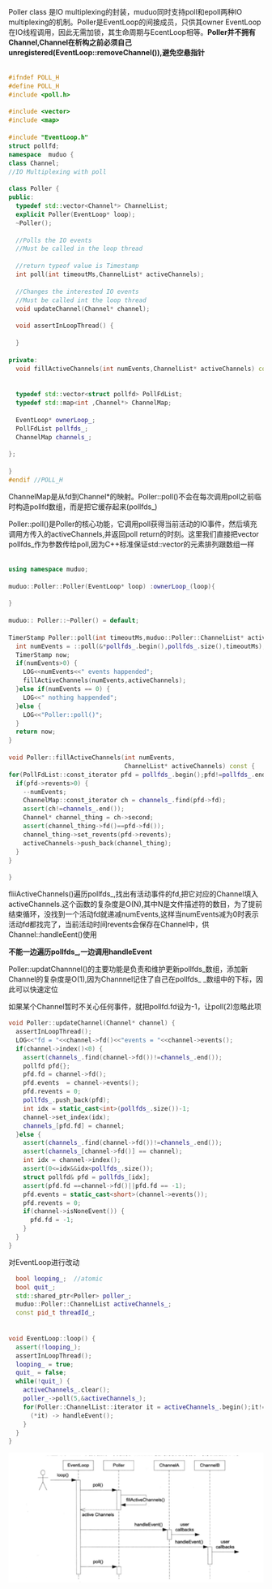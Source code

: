Poller class 是IO multiplexing的封装，muduo同时支持poll和epoll两种IO multiplexing的机制。Poller是EventLoop的间接成员，只供其owner EventLoop在IO线程调用，因此无需加锁，其生命周期与EcentLoop相等。**Poller并不拥有Channel,Channel在析构之前必须自己unregistered(EventLoop::removeChannel()),避免空悬指针**



~~~C++

#ifndef POLL_H
#define POLL_H
#include <poll.h>

#include <vector>
#include <map>

#include "EventLoop.h"
struct pollfd;
namespace  muduo {
class Channel;
//IO Multiplexing with poll

class Poller {
public:
  typedef std::vector<Channel*> ChannelList;
  explicit Poller(EventLoop* loop);
  ~Poller();

  //Polls the IO events
  //Must be called in the loop thread
  
  //return typeof value is Timestamp
  int poll(int timeoutMs,ChannelList* activeChannels);

  //Changes the interested IO events
  //Must be called int the loop thread
  void updateChannel(Channel* channel);

  void assertInLoopThread() {

  }

private:
  void fillActiveChannels(int numEvents,ChannelList* activeChannels) const;


  typedef std::vector<struct pollfd> PollFdList;
  typedef std::map<int ,Channel*> ChannelMap;

  EventLoop* ownerLoop_;
  PollFdList pollfds_;
  ChannelMap channels_;

};

}
#endif //POLL_H

~~~



ChannelMap是从fd到Channel*的映射。Poller::poll()不会在每次调用poll之前临时构造pollfd数组，而是把它缓存起来(pollfds_)







Poller::poll()是Poller的核心功能，它调用poll获得当前活动的IO事件，然后填充调用方传入的activeChannels,并返回poll return的时刻。这里我们直接把vector<struct pollfd> pollfds_作为参数传给poll,因为C++标准保证std::vector的元素排列跟数组一样



~~~C++

using namespace muduo;

muduo::Poller::Poller(EventLoop* loop) :ownerLoop_(loop){

}

muduo:: Poller::~Poller() = default;

TimerStamp Poller::poll(int timeoutMs,muduo::Poller::ChannelList* activeChannels) {
  int numEvents = ::poll(&*pollfds_.begin(),pollfds_.size(),timeoutMs);
  TimerStamp now;
  if(numEvents>0) {
    LOG<<numEvents<<" events happended";
    fillActiveChannels(numEvents,activeChannels);
  }else if(numEvents == 0) {
    LOG<<" nothing happended";
  }else {
    LOG<<"Poller::poll()";
  }
  return now;
}

void Poller::fillActiveChannels(int numEvents,
                                ChannelList* activeChannels) const {
for(PollFdList::const_iterator pfd = pollfds_.begin();pfd!=pollfds_.end()&&numEvents>0;++pfd) {
  if(pfd->revents>0) {
    --numEvents;
    ChannelMap::const_iterator ch = channels_.find(pfd->fd);
    assert(ch!=channels_.end());
    Channel* channel_thing = ch->second;
    assert(channel_thing->fd()==pfd->fd());
    channel_thing->set_revents(pfd->revents);
    activeChannels->push_back(channel_thing);
  }
}
 
}
~~~



fliiActiveChannels()遍历pollfds_,找出有活动事件的fd,把它对应的Channel填入activeChannels.这个函数的复杂度是O(N),其中N是文件描述符的数目，为了提前结束循环，没找到一个活动fd就递减numEvents,这样当numEvents减为0时表示活动fd都找完了，当前活动时间revents会保存在Channel中，供Channel::handleEent()使用

**不能一边遍历pollfds_,一边调用handleEvent**



Poller::updatChannnel()的主要功能是负责和维护更新pollfds_数组，添加新Channel的复杂度是O(1),因为Channnel记住了自己在pollfds_ _数组中的下标，因此可以快速定位

如果某个Channel暂时不关心任何事件，就把pollfd.fd设为-1，让poll(2)忽略此项

~~~~C++
void Poller::updateChannel(Channel* channel) {
  assertInLoopThread();
  LOG<<"fd = "<<channel->fd()<<"events = "<<channel->events();
  if(channel->index()<0) {
    assert(channels_.find(channel->fd())!=channels_.end());
    pollfd pfd{};
    pfd.fd = channel->fd();
    pfd.events  = channel->events();
    pfd.revents = 0;
    pollfds_.push_back(pfd);
    int idx = static_cast<int>(pollfds_.size())-1;
    channel->set_index(idx);
    channels_[pfd.fd] = channel;
  }else {
    assert(channels_.find(channel->fd())!=channels_.end());
    assert(channels_[channel->fd()] == channel);
    int idx = channel->index();
    assert(0<=idx&&idx<pollfds_.size());
    struct pollfd& pfd = pollfds_[idx];
    assert(pfd.fd ==channel->fd()||pfd.fd == -1);
    pfd.events = static_cast<short>(channel->events());
    pfd.revents = 0;
    if(channel->isNoneEvent()) {
      pfd.fd = -1;
    }
  }
}
~~~~



对EventLoop进行改动

~~~C++
  bool looping_;  //atomic
  bool quit_;
  std::shared_ptr<Poller> poller_;
  muduo::Poller::ChannelList activeChannels_;
  const pid_t threadId_;


void EventLoop::loop() {
  assert(!looping_);
  assertInLoopThread();
  looping_ = true;
  quit_ = false;
  while(!quit_) {
    activeChannels_.clear();
    poller_->poll(5,&activeChannels_);
    for(Poller::ChannelList::iterator it = activeChannels_.begin();it!=activeChannels_.end();++it) {
      (*it) -> handleEvent();
    }
  }
}
~~~

![Poll](/img/img_17.png)

